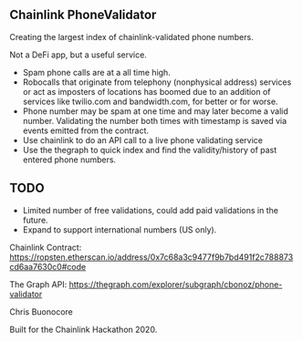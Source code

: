 ## Chainlink PhoneValidator

Creating the largest index of chainlink-validated phone numbers.

Not a DeFi app, but a useful service.

- Spam phone calls are at a all time high.
- Robocalls that originate from telephony (nonphysical address) services or act as imposters of locations has boomed due to an addition of services like twilio.com and bandwidth.com, for better or for worse.
- Phone number may be spam at one time and may later become a valid number. Validating the number both times with timestamp is saved via events emitted from the contract.
- Use chainlink to do an API call to a live phone validating service
- Use the thegraph to quick index and find the validity/history of past entered phone numbers.

## TODO

- Limited number of free validations, could add paid validations in the future.
- Expand to support international numbers (US only).

Chainlink Contract: https://ropsten.etherscan.io/address/0x7c68a3c9477f9b7bd491f2c788873cd6aa7630c0#code

The Graph API: https://thegraph.com/explorer/subgraph/cbonoz/phone-validator

Chris Buonocore

Built for the Chainlink Hackathon 2020.

<!--
Useful links
* https://github.com/robin-thomas/flyt/blob/master/src/truffle/contracts/Flyt.sol
-->